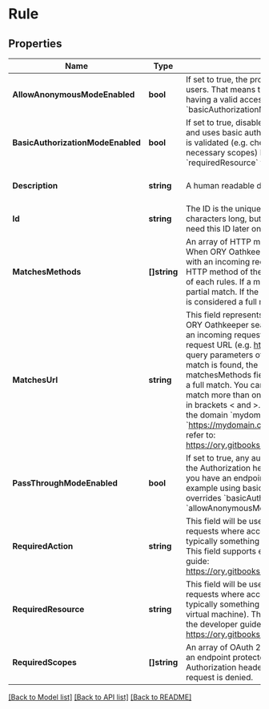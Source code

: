 # Rule

## Properties
Name | Type | Description | Notes
------------ | ------------- | ------------- | -------------
**AllowAnonymousModeEnabled** | **bool** | If set to true, the protected endpoint is available to anonymous users. That means that the endpoint is accessible without having a valid access token. This setting overrides &#x60;basicAuthorizationModeEnabled&#x60;. | [optional] [default to null]
**BasicAuthorizationModeEnabled** | **bool** | If set to true, disables checks against ORY Hydra&#39;s Warden API and uses basic authorization. This means that the access token is validated (e.g. checking if it is expired, check if it claimed the necessary scopes) but does not use the &#x60;requiredAction&#x60; and &#x60;requiredResource&#x60; fields for advanced access control. | [optional] [default to null]
**Description** | **string** | A human readable description of this rule. | [optional] [default to null]
**Id** | **string** | The ID is the unique id of the rule. It can be at most 190 characters long, but the layout of the ID is up to you. You will need this ID later on to update or delete the rule. | [optional] [default to null]
**MatchesMethods** | **[]string** | An array of HTTP methods (e.g. GET, POST, PUT, DELETE, ...). When ORY Oathkeeper searches for rules to decide what to do with an incoming request to the proxy server, it compares the HTTP method of the incoming request with the HTTP methods of each rules. If a match is found, the rule is considered a partial match. If the matchesUrl field is satisfied as well, the rule is considered a full match. | [optional] [default to null]
**MatchesUrl** | **string** | This field represents the URL pattern this rule matches. When ORY Oathkeeper searches for rules to decide what to do with an incoming request to the proxy server, it compares the full request URL (e.g. https://mydomain.com/api/resource) without query parameters of the incoming request with this field. If a match is found, the rule is considered a partial match. If the matchesMethods field is satisfied as well, the rule is considered a full match.  You can use regular expressions in this field to match more than one url. Regular expressions are encapsulated in brackets &lt; and &gt;. The following example matches all paths of the domain &#x60;mydomain.com&#x60;: &#x60;https://mydomain.com/&lt;.*&gt;&#x60;.  For more information refer to: https://ory.gitbooks.io/oathkeeper/content/concepts.html#rules | [optional] [default to null]
**PassThroughModeEnabled** | **bool** | If set to true, any authorization logic is completely disabled and the Authorization header is not changed at all. This is useful if you have an endpoint that has it&#39;s own authorization logic, for example using basic authorization. If set to true, this setting overrides &#x60;basicAuthorizationModeEnabled&#x60; and &#x60;allowAnonymousModeEnabled&#x60;. | [optional] [default to null]
**RequiredAction** | **string** | This field will be used to decide advanced authorization requests where access control policies are used. A action is typically something a user wants to do (e.g. write, read, delete). This field supports expansion as described in the developer guide: https://ory.gitbooks.io/oathkeeper/content/concepts.html#rules | [optional] [default to null]
**RequiredResource** | **string** | This field will be used to decide advanced authorization requests where access control policies are used. A resource is typically something a user wants to access (e.g. printer, article, virtual machine). This field supports expansion as described in the developer guide: https://ory.gitbooks.io/oathkeeper/content/concepts.html#rules | [optional] [default to null]
**RequiredScopes** | **[]string** | An array of OAuth 2.0 scopes that are required when accessing an endpoint protected by this rule. If the token used in the Authorization header did not request that specific scope, the request is denied. | [optional] [default to null]

[[Back to Model list]](../README.md#documentation-for-models) [[Back to API list]](../README.md#documentation-for-api-endpoints) [[Back to README]](../README.md)


